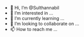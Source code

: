 - 👋 Hi, I’m @Sulthannabil
- 👀 I’m interested in ...
- 🌱 I’m currently learning ...
- 💞️ I’m looking to collaborate on ...
- 📫 How to reach me ...

<!---
Sulthannabil/Sulthannabil is a ✨ special ✨ repository because its `README.md` (this file) appears on your GitHub profile.
You can click the Preview link to take a look at your changes.
--->

